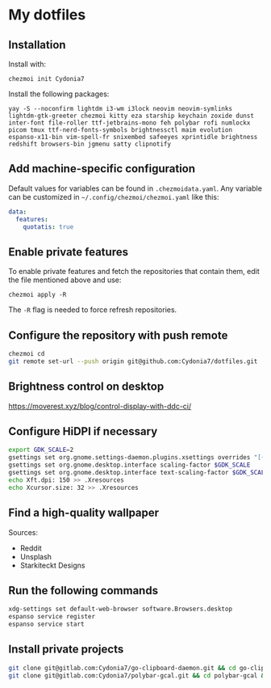 # My dotfiles

## Installation

Install with:

`chezmoi init Cydonia7`

Install the following packages:

`yay -S --noconfirm lightdm i3-wm i3lock neovim neovim-symlinks lightdm-gtk-greeter chezmoi kitty eza starship keychain zoxide dunst inter-font file-roller ttf-jetbrains-mono feh polybar rofi numlockx picom tmux ttf-nerd-fonts-symbols brightnessctl maim evolution espanso-x11-bin vim-spell-fr snixembed safeeyes xprintidle brightness redshift browsers-bin jgmenu satty clipnotify`

## Add machine-specific configuration

Default values for variables can be found in `.chezmoidata.yaml`. Any variable can be customized in
`~/.config/chezmoi/chezmoi.yaml` like this:

```yaml
data:
  features:
    quotatis: true
```

## Enable private features

To enable private features and fetch the repositories that contain them, edit the file mentioned above and use:

`chezmoi apply -R`

The `-R` flag is needed to force refresh repositories.

## Configure the repository with push remote

```bash
chezmoi cd
git remote set-url --push origin git@github.com:Cydonia7/dotfiles.git
```

## Brightness control on desktop

<https://moverest.xyz/blog/control-display-with-ddc-ci/>

## Configure HiDPI if necessary

```bash
export GDK_SCALE=2
gsettings set org.gnome.settings-daemon.plugins.xsettings overrides "[{'Gdk/WindowScalingFactor', <$GDK_SCALE>}]"
gsettings set org.gnome.desktop.interface scaling-factor $GDK_SCALE
gsettings set org.gnome.desktop.interface text-scaling-factor $GDK_SCALE
echo Xft.dpi: 150 >> .Xresources
echo Xcursor.size: 32 >> .Xresources
```

## Find a high-quality wallpaper

Sources:

- Reddit
- Unsplash
- Starkiteckt Designs

## Run the following commands

```bash
xdg-settings set default-web-browser software.Browsers.desktop
espanso service register
espanso service start
```

## Install private projects

```bash
git clone git@gitlab.com:Cydonia7/go-clipboard-daemon.git && cd go-clipboard-daemon && go install && cd .. && rm -rf go-clipboard-daemon
git clone git@gitlab.com:Cydonia7/polybar-gcal.git && cd polybar-gcal && go install && cp credentials.json ~/.go/bin/.gcal-credentials.json && cd .. && rm -rf polybar-gcal
```
